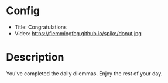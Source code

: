 # Config
 - Title: Congratulations
 - Video: https://flemmingfog.github.io/spike/donut.jpg

# Description
You've completed the daily dilemmas.
Enjoy the rest of your day.
